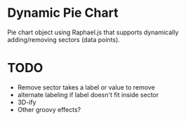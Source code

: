 Dynamic Pie Chart
=================

Pie chart object using Raphael.js that supports dynamically adding/removing
sectors (data points).


TODO
====

* Remove sector takes a label or value to remove
* alternate labeling if label doesn't fit inside sector
* 3D-ify
* Other groovy effects?

